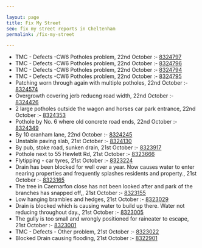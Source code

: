 ```yaml
---

layout: page
title: Fix My Street
seo: fix my street reports in Cheltenham
permalink: /fix-my-street

---
```


<!-- fix_marker starts -->

- TMC - Defects -CW6 Potholes  problem, 22nd October :- [8324797](https://www.fixmystreet.com/report/8324797)
- TMC - Defects -CW6 Potholes  problem, 22nd October :- [8324796](https://www.fixmystreet.com/report/8324796)
- TMC - Defects -CW6 Potholes  problem, 22nd October :- [8324794](https://www.fixmystreet.com/report/8324794)
- TMC - Defects -CW6 Potholes  problem, 22nd October :- [8324795](https://www.fixmystreet.com/report/8324795)
- Patching worn through again with multiple potholes, 22nd October :- [8324574](https://www.fixmystreet.com/report/8324574)
- Overgrowth covering jerb reducng road width, 22nd October :- [8324426](https://www.fixmystreet.com/report/8324426)
- 2 large potholes outside the wagon and horses car park entrance, 22nd October :- [8324353](https://www.fixmystreet.com/report/8324353)
- Pothole by No. 6 where old concrete road ends, 22nd October :- [8324349](https://www.fixmystreet.com/report/8324349)
- By 10 cranham lane, 22nd October :- [8324245](https://www.fixmystreet.com/report/8324245)
- Unstable paving slab, 21st October :- [8324130](https://www.fixmystreet.com/report/8324130)
- By pub, stoke road, sunken drain, 21st October :- [8323917](https://www.fixmystreet.com/report/8323917)
- Pothole next to 55 Hewlett Rd, 21st October :- [8323666](https://www.fixmystreet.com/report/8323666)
- Flytipping - car tyres, 21st October :- [8323224](https://www.fixmystreet.com/report/8323224)
- Drain has been blocked for well over a year. Now causes water to enter nearing properties and frequently splashes residents and property., 21st October :- [8323165](https://www.fixmystreet.com/report/8323165)
- The tree in Caernarfon close has not been looked after and park of the branches has snapped off,, 21st October :- [8323155](https://www.fixmystreet.com/report/8323155)
- Low hanging brambles and hedges, 21st October :- [8323029](https://www.fixmystreet.com/report/8323029)
- Drain is blocked which is causing water to build up there. Water not reducing throughout day., 21st October :- [8323005](https://www.fixmystreet.com/report/8323005)
- The gully is too small and wrongly positioned for raineater to escape, 21st October :- [8323001](https://www.fixmystreet.com/report/8323001)
- TMC - Defects - Other problem, 21st October :- [8323022](https://www.fixmystreet.com/report/8323022)
- Blocked Drain causing flooding, 21st October :- [8322901](https://www.fixmystreet.com/report/8322901)

<!-- fix_marker ends -->